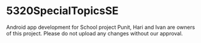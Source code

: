# 5320SpecialTopicsSE
Android app development for School project
Punit, Hari and Ivan are owners of this project. Please do not upload any changes without our approval.
